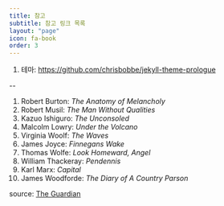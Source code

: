```yaml
---
title: 참고
subtitle: 참고 링크 목록
layout: "page"
icon: fa-book
order: 3
---
```


1. 테마: <https://github.com/chrisbobbe/jekyll-theme-prologue>

--

1. Robert Burton: *The Anatomy of Melancholy*
2. Robert Musil: *The Man Without Qualities*
3. Kazuo Ishiguro: *The Unconsoled*
4. Malcolm Lowry: *Under the Volcano*
5. Virginia Woolf: *The Waves*
6. James Joyce: *Finnegans Wake*
7. Thomas Wolfe: *Look Homeward, Angel*
8. William Thackeray: *Pendennis*
9. Karl Marx: *Capital*
10. James Woodforde: *The Diary of A Country Parson*

source: [The Guardian](https://www.theguardian.com/books/booksblog/2011/jan/04/best-boring-books)

